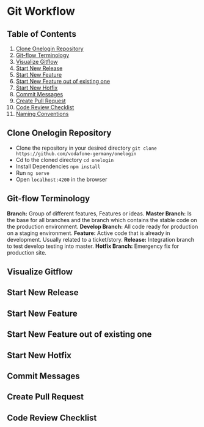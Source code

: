 # Git Workflow

## Table of Contents

1. [Clone Onelogin Repository](#clone-onelogin-repository)
2. [Git-flow Terminology](#git-flow-terminology)
3. [Visualize Gitflow](#visualize-gitflow)
4. [Start New Release](#start-new-release)
5. [Start New Feature](#start-new-feature)
6. [Start New Feature out of existing one](#start-new-feature-out-of-existing-one)
7. [Start New Hotfix](#start-new-hotfix)
8. [Commit Messages](#commit-messages)
9. [Create Pull Request](#create-pull-request)
10. [Code Review Checklist](#code-review-checklist)
11. [Naming Conventions](#naming-conventions)


## Clone Onelogin Repository
* Clone the repository in your desired directory
`git clone https://github.com/vodafone-germany/onelogin`
* Cd to the cloned directory
`cd onelogin`
* Install Dependencies
`npm install`
* Run `ng serve`
* Open `localhost:4200` in the browser

## Git-flow Terminology
**Branch:** Group of different features, Features or ideas.
**Master Branch:** Is the base for all branches and the branch which contains the stable code on the production environment. 
**Develop Branch:** All code ready for production on a staging environment.
**Feature:** Active code that is already in development. Usually related to a ticket/story.
**Release:** Integration branch to test develop testing into master.
**Hotfix Branch:** Emergency fix for production site.
## Visualize Gitflow
## Start New Release
## Start New Feature
## Start New Feature out of existing one
## Start New Hotfix
## Commit Messages
## Create Pull Request
## Code Review Checklist

